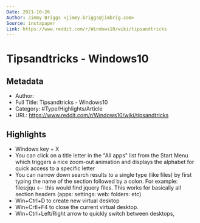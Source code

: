 ```yaml
---
Date: 2021-10-26
Author: Jimmy Briggs <jimmy.briggs@jimbrig.com>
Source: instapaper
Link: https://www.reddit.com/r/Windows10/wiki/tipsandtricks
---
```

# Tipsandtricks - Windows10

## Metadata
- Author: 
- Full Title: Tipsandtricks - Windows10
- Category: #Type/Highlights/Article
- URL: https://www.reddit.com/r/Windows10/wiki/tipsandtricks

## Highlights
- Windows key + X
- You can click on a title letter in the "All apps" list from the Start Menu which triggers a nice zoom-out animation and displays the alphabet for quick access to a specific letter
- You can narrow down search results to a single type (like files) by first typing the name of the section followed by a colon. For example:
  files:jqu <-- this would find jquery files.
  This works for basically all section headers (apps: settings: web: folders: etc)
- Win+Ctrl+D to create new virtual desktop
- Win+Crtl+F4 to close the current virtual desktop.
- Win+Ctrl+Left/Right arrow to quickly switch between desktops,
